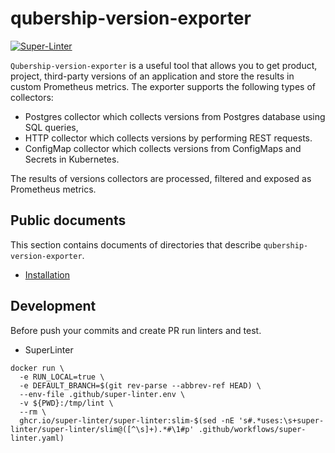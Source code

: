 # qubership-version-exporter

[![Super-Linter](https://github.com/Netcracker/qubership-version-exporter/actions/workflows/super-linter.yaml/badge.svg)](https://github.com/marketplace/actions/super-linter)

`Qubership-version-exporter` is a useful tool that allows you to get product, project, third-party versions of
an application and store the results in custom Prometheus metrics.
The exporter supports the following types of collectors:

* Postgres collector which collects versions from Postgres database using SQL queries,
* HTTP collector which collects versions by performing REST requests.
* ConfigMap collector which collects versions from ConfigMaps and Secrets in Kubernetes.

The results of versions collectors are processed, filtered and exposed as Prometheus metrics.

## Public documents

This section contains documents of directories that describe `qubership-version-exporter`.

* [Installation](docs/installation.md)

## Development

Before push your commits and create PR run linters and test.

* SuperLinter

```shell
docker run \
  -e RUN_LOCAL=true \
  -e DEFAULT_BRANCH=$(git rev-parse --abbrev-ref HEAD) \
  --env-file .github/super-linter.env \
  -v ${PWD}:/tmp/lint \
  --rm \
  ghcr.io/super-linter/super-linter:slim-$(sed -nE 's#.*uses:\s+super-linter/super-linter/slim@([^\s]+).*#\1#p' .github/workflows/super-linter.yaml)
```
